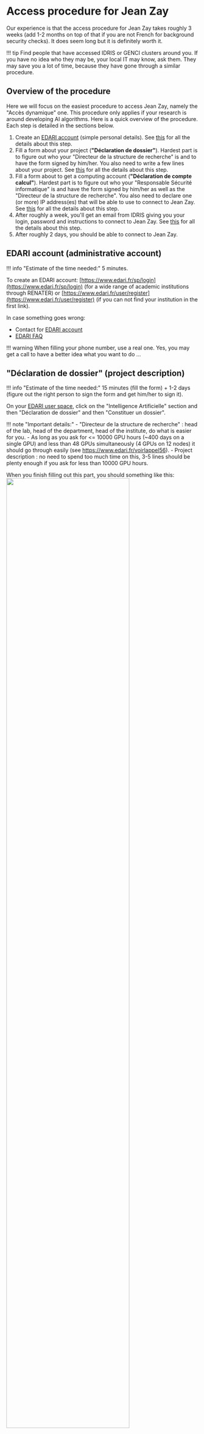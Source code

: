# Access procedure for Jean Zay

Our experience is that the access procedure for Jean Zay takes roughly 3
weeks (add 1-2 months on top of that if you are not French for background
security checks). It does seem long but it is definitely worth it.

!!! tip
    Find people that have accessed IDRIS or GENCI clusters around you. If you
    have no idea who they may be, your local IT may know, ask them. They may
    save you a lot of time, because they have gone through a similar procedure.

## Overview of the procedure

Here we will focus on the easiest procedure to access Jean Zay, namely the
"Accès dynamique" one. This procedure only applies if your research is around
developing AI algorithms. Here is a quick overview of the procedure. Each step
is detailed in the sections below.

1. Create an [EDARI account](https://www.edari.fr/sp/login) (simple
   personal details). See [this](#edari-account-administrative-account)
   for all the details about this step.
2. Fill a form about your project (**"Déclaration de dossier"**). Hardest part
   is to figure out who your "Directeur de la structure de recherche" is and to
   have the form signed by him/her. You also need to write a few lines about
   your project. See [this](#d%C3%A9claration-de-dossier-project-description)
   for all the details about this step.
3. Fill a form about to get a computing account (**"Déclaration de compte
   calcul"**). Hardest part is to figure out who your "Responsable Sécurité
   informatique" is and have the form signed by him/her as well as the
   "Directeur de la structure de recherche". You also need to declare one (or
   more) IP address(es) that will be able to use to connect to Jean Zay. See
   [this](#d%C3%A9claration-de-compte-calcul-computing-account-creation-for-jean-zay)
   for all the details about this step.
4. After roughly a week, you'll get an email from IDRIS giving you your login,
   password and instructions to connect to Jean Zay. See
   [this](#idris-email-with-login-and-password) for all the details about this
   step.
5. After roughly 2 days, you should be able to connect to Jean Zay.

## EDARI account (administrative account)

!!! info "Estimate of the time needed:"
    5 minutes.

To create an EDARI account:
[https://www.edari.fr/sp/login](https://www.edari.fr/sp/login) (for a wide
range of academic institutions through RENATER) or
[https://www.edari.fr/user/register](https://www.edari.fr/user/register) (if
you can not find your institution in the first link).

In case something goes wrong:

- Contact for [EDARI account](https://www.edari.fr/contact)
- [EDARI FAQ](https://www.edari.fr/faq)

!!! warning
    When filling your phone number, use a real one. Yes, you may get a call to
    have a better idea what you want to do ...

## "Déclaration de dossier" (project description)

!!! info "Estimate of the time needed:"
    15 minutes (fill the form) + 1-2 days (figure out the right person to sign
    the form and get him/her to sign it).

On your [EDARI user space](https://www.edari.fr/utilisateur), click on the
"Intelligence Artificielle" section and then "Déclaration de dossier" and then
"Constituer un dossier".
  
!!! note "Important details:"
    - "Directeur de la structure de recherche" : head of the lab, head of the
      department, head of the institute, do what is easier for you.
    - As long as you ask for <= 10000 GPU hours (~400 days on a single GPU) and
      less than 48 GPUs simultaneously (4 GPUs on 12 nodes) it should go through
      easily (see https://www.edari.fr/voirlappel56).
    - Project description : no need to spend too much time on this, 3-5 lines
      should be plenty enough if you ask for less than 10000 GPU hours.

When you finish filling out this part, you should something like this:
<img src="../img/project-saved.png" width="80%" style="display: block"/>

!!! warning "Important"
    You need to click on "Valider la saisie des informations" to validate your
    information:
<img src="../img/project-validate.png" width="80%" style="display: block"/>

Note that in principle once your 10000 GPU hours are exhausted you can ask for
a renewal through a similar "lightweight" procedure.

## "Déclaration de compte calcul" (computing account creation for Jean Zay)

!!! info "Estimate of the time needed:"
    15 minutes (fill the form) + 1-2 days (figure out the right person to sign
    the form and get him/her to sign it).

!!! note "Important details:"
    - "Responsable sécurité informatique", this is someone that should be able
      to turn deny you access to Jean Zay, in case there is any issue with your
      account activity. He/She must be able to certify that you respect the IT
      charter in your host lab/institution. In CNRS labs, he/she is known as
      the CSSI (Chargé·e de la Sécurité des Systèmes Informatiques).
    - IP addresses to connect to Jean Zay. Make sure they are static IP
      addresses (e.g. not your IP address from you home). In most cases: your
      desktop in your lab will have a static IP address, but best confirm with
      your local IT people. Note that the form is helping you with some
      suggestion which were correct when filling it from a fixed desktop in our
      lab.

When you finish filling out this part, you should see something like this:
<img src="../img/computing-account-saved.png" width="80%" style="display: block"/>

!!! warning "Important"
    You need to click on "Valider la saisie des informations" to
    validate your information:
<img src="../img/computing-account-validate.png" width="80%" style="display: block"/>


## Optional (skip this if you are French)

The direction of IDRIS will most likely require an additional security
authorization. You will have to fill a form with basic information about
yourself (name, address, date and place of birth) and about the project you
will be working on: where you will be working from, where your financing comes
from (e.g. Inria, a project grant, etc ...), and a description of your project.

The project description comes in two parts:

- A short description (can be the same as the one used in your declaration on
  Edari) embedded in the form you will receive.
- A more detailed description to attach in PDF. A one-page file with half
  description / half bibliography should be enough. You will also be asked to
  attach a CV. It must include everything you did after you obtained your last
  degree. Every blank should be explicitly stated. For example, if you had a
  one month break, you should specify this month on your CV and state « No
  employment » next to it.

After everything is submitted, you should receive an e-mail saying it will take
between 1 and 2 months (In practice it took 2.5 months). Do not hesitate to
send them an email if you don't hear from them maybe after 1 month the first
time, and then every two weeks until you manage to get through the security
background checks (fix this part if you have better recommendations).

Once this step is complete, the regular procedure applies.

## IDRIS email with login and password

In principle, you should receive a "Ouverture de votre compte" email from IDRIS
roughly one week after having completed the previous step. Contact:
[assist@idris.fr](mailto:assist@idris.fr) if you have not received email within
a week.

- Quite a long email with detailed instructions. One the first connection your
  password is the concatenation of the first password in "Déclaration de compte
  calcul" and the password in the email. You are then asked to chose a new
  password.
- Count 2-3 days after the email to actually be able to access Jean Zay. Some
  time is needed for the IP address to be added to Jean Zay.


## How to add additionnal IP addresses to your authorised IP addresses

!!! info "Estimate of the time needed:"
    15 minutes (fill the form) + 1-2 days (figure out the right person to sign
    the form and get him/her to sign it). + 1-2 days (until the change actually
    takes effect on the IDRIS side).

To add additionnal IP addresses to those mentioned on your original declaration:

- Fill the "Ajout, modification ou suppression de machines" table on page 2 of§
  [this pdf
  document](http://www.idris.fr/media/data/formulaires/fgc.pdf#page=2).
- Have it signed by your "Responsable sécurité informatique".
- e-mail the signed form to gestutil@idris.fr and wait 1-2 days until the change
  actually takes effect.

# How to write a project proposal (only needed if you request more than 10k GPU
hours)

!!! info "Estimate of the time needed:"
    1h (write a project) + a few days/weeks for approval (depending on the
    request). 

Useful when you have used most of your computing time and want to fill a
"Demande de ressources au fil de l'eau" (request more hours on the fly), and
you would like to ask for more than 10k GPU hours.

- Describe the scientific project for which you need to perform experiments. Be
  specific about the team you work in, why do you need such computing
  ressources
- Estimate the number of hours you will need. To provide an estimate you can
  estimate your daily/weekly computing time `C` you need and multiply by the
  number of months `M` you want to work on Jean-Zay for this project to get
  `T = C * M`.
- Describe a typical experiment. How much computing ressources do you need: do
  you use 1 GPU per experiment or 10 GPUs, if 10 why, can be useful to justify
  your daily need of computation `C`. Be specific about the algorithms you are
  using, the data type (image, text, audio, video ...), the model you use (cnn,
  lstm, kernels, ...) and what your model is used for (predicting image labels,
  pose estimation, robot movements, ...)
- Include references to back up your project. If you already have published, it
  is definitely a plus.

Depending on your request, this proposal can be reviewed by 1 to 10 people.
